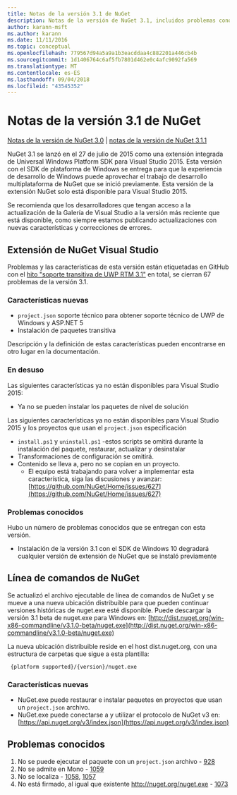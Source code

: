 ```yaml
---
title: Notas de la versión 3.1 de NuGet
description: Notas de la versión de NuGet 3.1, incluidos problemas conocidos, correcciones de errores, características agregadas y dcr.
author: karann-msft
ms.author: karann
ms.date: 11/11/2016
ms.topic: conceptual
ms.openlocfilehash: 779567d94a5a9a1b3eacddaa4c882201a446cb4b
ms.sourcegitcommit: 1d1406764c6af5fb7801d462e0c4afc9092fa569
ms.translationtype: MT
ms.contentlocale: es-ES
ms.lasthandoff: 09/04/2018
ms.locfileid: "43545352"
---
```

# <a name="nuget-31-release-notes"></a>Notas de la versión 3.1 de NuGet

[Notas de la versión de NuGet 3.0](../release-notes/nuget-3.0.0.md) | [notas de la versión de NuGet 3.1.1](../release-notes/nuget-3.1.1.md)

NuGet 3.1 se lanzó en el 27 de julio de 2015 como una extensión integrada de Universal Windows Platform SDK para Visual Studio 2015. Esta versión con el SDK de plataforma de Windows se entrega para que la experiencia de desarrollo de Windows puede aprovechar el trabajo de desarrollo multiplataforma de NuGet que se inició previamente. Esta versión de la extensión NuGet solo está disponible para Visual Studio 2015.

Se recomienda que los desarrolladores que tengan acceso a la actualización de la Galería de Visual Studio a la versión más reciente que está disponible, como siempre estamos publicando actualizaciones con nuevas características y correcciones de errores.

## <a name="nuget-visual-studio-extension"></a>Extensión de NuGet Visual Studio

Problemas y las características de esta versión están etiquetadas en GitHub con el [hito "soporte transitiva de UWP RTM 3.1"](https://github.com/NuGet/Home/issues?utf8=%E2%9C%93&q=is%3Aclosed+milestone%3A%223.1+RTM+UWP+transitive+support%22+) en total, se cierran 67 problemas de la versión 3.1.

### <a name="new-features"></a>Características nuevas

* `project.json` soporte técnico para obtener soporte técnico de UWP de Windows y ASP.NET 5
* Instalación de paquetes transitiva

Descripción y la definición de estas características pueden encontrarse en otro lugar en la documentación.

### <a name="deprecated"></a>En desuso

Las siguientes características ya no están disponibles para Visual Studio 2015:

* Ya no se pueden instalar los paquetes de nivel de solución

Las siguientes características ya no están disponibles para Visual Studio 2015 y los proyectos que usan el `project.json` especificación

* `install.ps1` y `uninstall.ps1` -estos scripts se omitirá durante la instalación del paquete, restaurar, actualizar y desinstalar
* Transformaciones de configuración se omitirá.
* Contenido se lleva a, pero no se copian en un proyecto.
    * El equipo está trabajando para volver a implementar esta característica, siga las discusiones y avanzar: [https://github.com/NuGet/Home/issues/627](https://github.com/NuGet/Home/issues/627)


### <a name="known-issues"></a>Problemas conocidos

Hubo un número de problemas conocidos que se entregan con esta versión.

* Instalación de la versión 3.1 con el SDK de Windows 10 degradará cualquier versión de extensión de NuGet que se instaló previamente

## <a name="nuget-command-line"></a>Línea de comandos de NuGet

Se actualizó el archivo ejecutable de línea de comandos de NuGet y se mueve a una nueva ubicación distribuible para que pueden continuar versiones históricas de nuget.exe esté disponible.  Puede descargar la versión 3.1 beta de nuget.exe para Windows en: [http://dist.nuget.org/win-x86-commandline/v3.1.0-beta/nuget.exe](http://dist.nuget.org/win-x86-commandline/v3.1.0-beta/nuget.exe)

La nueva ubicación distribuible reside en el host dist.nuget.org, con una estructura de carpetas que sigue a esta plantilla:

     {platform supported}/{version}/nuget.exe

### <a name="new-features"></a>Características nuevas

* NuGet.exe puede restaurar e instalar paquetes en proyectos que usan un `project.json` archivo.
* NuGet.exe puede conectarse a y utilizar el protocolo de NuGet v3 en: [https://api.nuget.org/v3/index.json](https://api.nuget.org/v3/index.json)

## <a name="known-issues"></a>Problemas conocidos ##

1.    No se puede ejecutar el paquete con un `project.json` archivo - [928](https://github.com/NuGet/Home/issues/928)
2.    No se admite en Mono - [1059](https://github.com/NuGet/Home/issues/1059)
3.    No se localiza - [1058](https://github.com/NuGet/Home/issues/1058), [1057](https://github.com/NuGet/Home/issues/1057)
4.    No está firmado, al igual que existente http://nuget.org/nuget.exe  -  [1073](https://github.com/NuGet/Home/issues/1073)
